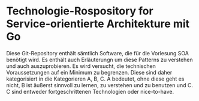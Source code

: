# Technologie-Rospository for Service-orientierte Architekture mit Go
Diese Git-Repository enthält sämtlich Software, die für die Vorlesung SOA benötigt wird. Es enthält auch Erläuterungn um diese Patterns zu verstehen und auch auszuprobieren. Es wird versucht, die technischen Voraussetzungen auf ein Minimum zu begrenzen. Diese sind daher kategorisiert in die Kategorieren A, B, C. A bedeutet, ohne diese geht es nicht, B ist äußerst sinnvoll zu lernen, zu verstehen und zu benutzen und C. C sind entweder fortgeschrittenen Technologien oder nice-to-have.
